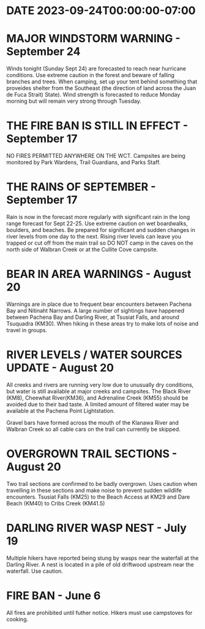 # DATE 2023-09-24T00:00:00-07:00

# MAJOR WINDSTORM WARNING - September 24
Winds tonight (Sunday Sept 24) are forecasted to reach near hurricane conditions. Use extreme caution in the forest and beware of falling branches and trees. When camping, set up your tent behind something that proveides shelter from the Southeast (the direction of land across the Juan de Fuca Strait) State). Wind strength is forecasted to reduce Monday morning but will remain very strong through Tuesday.

# THE FIRE BAN IS STILL IN EFFECT - September 17
NO FIRES PERMITTED ANYWHERE ON THE WCT. Campsites are being monitored by Park Wardens, Trail Guardians, and Parks Staff. 

# THE RAINS OF SEPTEMBER - September 17
Rain is now in the forecast more regularly with significant rain in the long range forecast for Sept 22-25. Use extreme caution on wet boardwalks, boulders, and beaches. Be prepared for significant and sudden changes in river levels from one day to the next. Rising river levels can leave you trapped or cut off from the main trail so DO NOT camp in the caves on the north side of Walbran Creek or at the Cullite Cove campsite.

# BEAR IN AREA WARNINGS - August 20
Warnings are in place due to frequent bear encounters between Pachena Bay and Nitinaht Narrows. A large number of sightings have happened between Pachena Bay and Darling River, at Tsusiat Falls, and around Tsuquadra (KM30). When hiking in these areas try to make lots of noise and travel in groups. 

# RIVER LEVELS / WATER SOURCES UPDATE - August 20
All creeks and rivers are running very low due to unusually dry conditions, but water is still available at major creeks and campsites. The Black River (KM8), Cheewhat River(KM36), and Adrenaline Creek (KM55) should be avoided due to their bad taste. A limited amount of filtered water may be available at the Pachena Point Lightstation. 

Gravel bars have formed across the mouth of the Klanawa River and Walbran Creek so all cable cars on the trail can currently be skipped. 

# OVERGROWN TRAIL SECTIONS - August 20
Two trail sections are confirmed to be badly overgrown. Uses caution when travelling in these sections and make noise to prevent sudden wildlife encounters. Tsusiat Falls (KM25) to the Beach Access at KM29 and Dare Beach (KM40) to Cribs Creek (KM41.5) 

# DARLING RIVER WASP NEST - July 19
Multiple hikers have reported being stung by wasps near the waterfall at the Darling River. A nest is located in a pile of old driftwood upstream near the waterfall. Use caution.

# FIRE BAN - June 6
All fires are prohibited until futher notice. Hikers must use campstoves for cooking.

